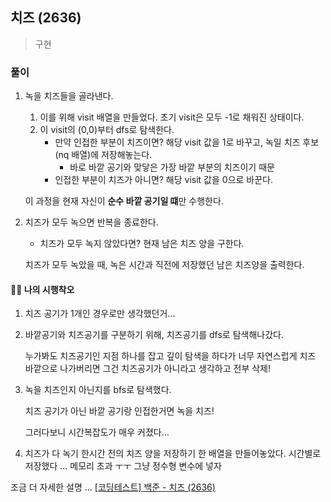 ## 치즈 (2636)
> 구현

### 풀이
1. 녹을 치즈들을 골라낸다. 
   1. 이를 위해 visit 배열을 만들었다. 초기 visit은 모두 -1로 채워진 상태이다.
   2. 이 visit의 (0,0)부터 dfs로 탐색한다.
      - 만약 인접한 부분이 치즈이면? 해당 visit 값을 1로 바꾸고, 녹일 치즈 후보(nq 배열)에 저장해놓는다. 
        - 바로 바깥 공기와 맞닿은 가장 바깥 부분의 치즈이기 때문
      - 인접한 부분이 치즈가 아니면? 해당 visit 값을 0으로 바꾼다. 
  
    이 과정을 현재 자신이 **순수 바깥 공기일 떄**만 수행한다. 

2. 치즈가 모두 녹으면 반복을 종료한다.
   - 치즈가 모두 녹지 않았다면? 현재 남은 치즈 양을 구한다. 

    치즈가 모두 녹았을 때, 녹은 시간과 직전에 저장했던 남은 치즈양을 출력한다. 

#### 🤦‍♀️ 나의 시행착오
1. 치즈 공기가 1개인 경우로만 생각했던거...
2. 바깥공기와 치즈공기를 구분하기 위해, 치즈공기를 dfs로 탐색해나갔다. 

    누가봐도 치즈공기인 지점 하나를 잡고 깊이 탐색을 하다가 너무 자연스럽게 치즈 바깥으로 나가버리면 그건 치즈공기가 아니라고 생각하고 전부 삭제!

3. 녹을 치즈인지 아닌지를 bfs로 탐색했다. 

   치즈 공기가 아닌 바깥 공기랑 인접한거면 녹을 치즈!

    그러다보니 시간복잡도가 매우 커졌다...
 
3. 치즈가 다 녹기 한시간 전의 치즈 양을 저장하기 한 배열을 만들어놓았다. 시간별로 저장했다 ... 메모리 초과 ㅜㅜ 그냥 정수형 변수에 넣자

조금 더 자세한 설명 ... [[코딩테스트] 백준 - 치즈 (2636)](https://blog.naver.com/diddnjs02/222142535830)

